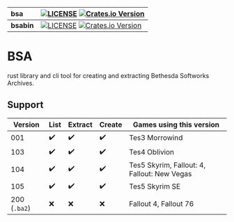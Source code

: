 | bsa | [![LICENSE](https://img.shields.io/crates/l/bsa.svg)](LICENSE-MIT/APACHE) [![Crates.io Version](https://img.shields.io/crates/v/bsa.svg)](https://crates.io/crates/bsa) |
| :----- | --- |
| **bsabin** | [![LICENSE](https://img.shields.io/crates/l/bsabin.svg)](LICENSE-MIT/APACHE) [![Crates.io Version](https://img.shields.io/crates/v/bsabin.svg)](https://crates.io/crates/bsabin) |

# BSA

rust library and cli tool for creating and extracting Bethesda Softworks Archives.

## Support

| Version      | List | Extract | Create | Games using this version                    |
| ------------ | ---- | ------- | ------ | ------------------------------------------- |
| 001          | ✔️    | ✔️       | ✔️      | Tes3 Morrowind                              |
| 103          | ✔️    | ✔️       | ✔️      | Tes4 Oblivion                               |
| 104          | ✔️    | ✔️       | ✔️      | Tes5 Skyrim, Fallout: 4, Fallout: New Vegas |
| 105          | ✔️    | ✔️       | ✔️      | Tes5 Skyrim SE                              |
| 200 (`.ba2`) | :x:  | :x:     | :x:    | Fallout 4, Fallout 76                       |
